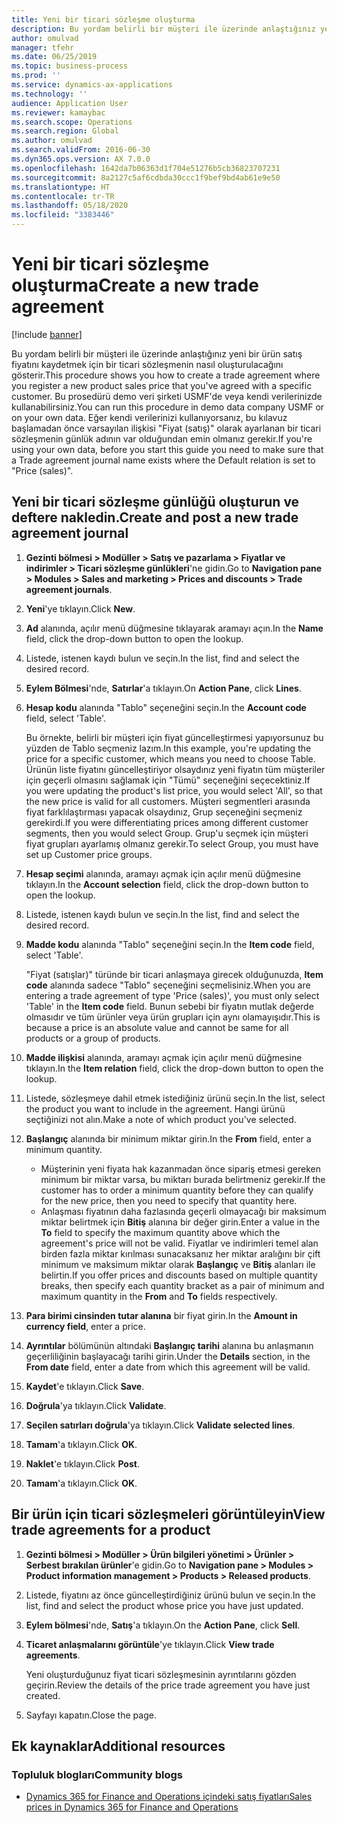 ```yaml
---
title: Yeni bir ticari sözleşme oluşturma
description: Bu yordam belirli bir müşteri ile üzerinde anlaştığınız yeni bir ürün satış fiyatını kaydetmek için bir ticari sözleşmenin nasıl oluşturulacağını gösterir.
author: omulvad
manager: tfehr
ms.date: 06/25/2019
ms.topic: business-process
ms.prod: ''
ms.service: dynamics-ax-applications
ms.technology: ''
audience: Application User
ms.reviewer: kamaybac
ms.search.scope: Operations
ms.search.region: Global
ms.author: omulvad
ms.search.validFrom: 2016-06-30
ms.dyn365.ops.version: AX 7.0.0
ms.openlocfilehash: 1642da7b06363d1f704e51276b5cb36823707231
ms.sourcegitcommit: 8a2127c5af6cdbda30ccc1f9bef9bd4ab61e9e50
ms.translationtype: HT
ms.contentlocale: tr-TR
ms.lasthandoff: 05/18/2020
ms.locfileid: "3383446"
---
```

# <a name="create-a-new-trade-agreement"></a><span data-ttu-id="ab1e6-103">Yeni bir ticari sözleşme oluşturma</span><span class="sxs-lookup"><span data-stu-id="ab1e6-103">Create a new trade agreement</span></span>

[!include [banner](../../includes/banner.md)]

<span data-ttu-id="ab1e6-104">Bu yordam belirli bir müşteri ile üzerinde anlaştığınız yeni bir ürün satış fiyatını kaydetmek için bir ticari sözleşmenin nasıl oluşturulacağını gösterir.</span><span class="sxs-lookup"><span data-stu-id="ab1e6-104">This procedure shows you how to create a trade agreement where you register a new product sales price that you've agreed with a specific customer.</span></span> <span data-ttu-id="ab1e6-105">Bu prosedürü demo veri şirketi USMF'de veya kendi verilerinizde kullanabilirsiniz.</span><span class="sxs-lookup"><span data-stu-id="ab1e6-105">You can run this procedure in demo data company USMF or on your own data.</span></span> <span data-ttu-id="ab1e6-106">Eğer kendi verilerinizi kullanıyorsanız, bu kılavuz başlamadan önce varsayılan ilişkisi "Fiyat (satış)" olarak ayarlanan bir ticari sözleşmenin günlük adının var olduğundan emin olmanız gerekir.</span><span class="sxs-lookup"><span data-stu-id="ab1e6-106">If you're using your own data, before you start this guide you need to make sure that a Trade agreement journal name exists where the Default relation is set to "Price (sales)".</span></span>


## <a name="create-and-post-a-new-trade-agreement-journal"></a><span data-ttu-id="ab1e6-107">Yeni bir ticari sözleşme günlüğü oluşturun ve deftere nakledin.</span><span class="sxs-lookup"><span data-stu-id="ab1e6-107">Create and post a new trade agreement journal</span></span>
1. <span data-ttu-id="ab1e6-108">**Gezinti bölmesi > Modüller > Satış ve pazarlama > Fiyatlar ve indirimler > Ticari sözleşme günlükleri**'ne gidin.</span><span class="sxs-lookup"><span data-stu-id="ab1e6-108">Go to **Navigation pane > Modules > Sales and marketing > Prices and discounts > Trade agreement journals**.</span></span>
2. <span data-ttu-id="ab1e6-109">**Yeni**'ye tıklayın.</span><span class="sxs-lookup"><span data-stu-id="ab1e6-109">Click **New**.</span></span>
3. <span data-ttu-id="ab1e6-110">**Ad** alanında, açılır menü düğmesine tıklayarak aramayı açın.</span><span class="sxs-lookup"><span data-stu-id="ab1e6-110">In the **Name** field, click the drop-down button to open the lookup.</span></span>
4. <span data-ttu-id="ab1e6-111">Listede, istenen kaydı bulun ve seçin.</span><span class="sxs-lookup"><span data-stu-id="ab1e6-111">In the list, find and select the desired record.</span></span>
5. <span data-ttu-id="ab1e6-112">**Eylem Bölmesi**'nde, **Satırlar**'a tıklayın.</span><span class="sxs-lookup"><span data-stu-id="ab1e6-112">On **Action Pane**, click **Lines**.</span></span>
6. <span data-ttu-id="ab1e6-113">**Hesap kodu** alanında "Tablo" seçeneğini seçin.</span><span class="sxs-lookup"><span data-stu-id="ab1e6-113">In the **Account code** field, select 'Table'.</span></span>
    
    <span data-ttu-id="ab1e6-114">Bu örnekte, belirli bir müşteri için fiyat güncelleştirmesi yapıyorsunuz bu yüzden de Tablo seçmeniz lazım.</span><span class="sxs-lookup"><span data-stu-id="ab1e6-114">In this example, you're updating the price for a specific customer, which means you need to choose Table.</span></span> <span data-ttu-id="ab1e6-115">Ürünün liste fiyatını güncelleştiriyor olsaydınız yeni fiyatın tüm müşteriler için geçerli olmasını sağlamak için "Tümü" seçeneğini seçecektiniz.</span><span class="sxs-lookup"><span data-stu-id="ab1e6-115">If you were updating the product's list price, you would select 'All', so that the new price is valid for all customers.</span></span> <span data-ttu-id="ab1e6-116">Müşteri segmentleri arasında fiyat farklılaştırması yapacak olsaydınız, Grup seçeneğini seçmeniz gerekirdi.</span><span class="sxs-lookup"><span data-stu-id="ab1e6-116">If you were differentiating prices among different customer segments, then you would select Group.</span></span> <span data-ttu-id="ab1e6-117">Grup'u seçmek için müşteri fiyat grupları ayarlamış olmanız gerekir.</span><span class="sxs-lookup"><span data-stu-id="ab1e6-117">To select Group, you must have set up Customer price groups.</span></span>  

7. <span data-ttu-id="ab1e6-118">**Hesap seçimi** alanında, aramayı açmak için açılır menü düğmesine tıklayın.</span><span class="sxs-lookup"><span data-stu-id="ab1e6-118">In the **Account selection** field, click the drop-down button to open the lookup.</span></span>
8. <span data-ttu-id="ab1e6-119">Listede, istenen kaydı bulun ve seçin.</span><span class="sxs-lookup"><span data-stu-id="ab1e6-119">In the list, find and select the desired record.</span></span>
9. <span data-ttu-id="ab1e6-120">**Madde kodu** alanında "Tablo" seçeneğini seçin.</span><span class="sxs-lookup"><span data-stu-id="ab1e6-120">In the **Item code** field, select 'Table'.</span></span>
    
    <span data-ttu-id="ab1e6-121">"Fiyat (satışlar)" türünde bir ticari anlaşmaya girecek olduğunuzda, **Item code** alanında sadece "Tablo" seçeneğini seçmelisiniz.</span><span class="sxs-lookup"><span data-stu-id="ab1e6-121">When you are entering a trade agreement of type 'Price (sales)', you must only select 'Table' in the **Item code** field.</span></span> <span data-ttu-id="ab1e6-122">Bunun sebebi bir fiyatın mutlak değerde olmasıdır ve tüm ürünler veya ürün grupları için aynı olamayışıdır.</span><span class="sxs-lookup"><span data-stu-id="ab1e6-122">This is because a price is an absolute value and cannot be same for all products or a group of products.</span></span>
    
10. <span data-ttu-id="ab1e6-123">**Madde ilişkisi** alanında, aramayı açmak için açılır menü düğmesine tıklayın.</span><span class="sxs-lookup"><span data-stu-id="ab1e6-123">In the **Item relation** field, click the drop-down button to open the lookup.</span></span>
11. <span data-ttu-id="ab1e6-124">Listede, sözleşmeye dahil etmek istediğiniz ürünü seçin.</span><span class="sxs-lookup"><span data-stu-id="ab1e6-124">In the list, select the product you want to include in the agreement.</span></span> <span data-ttu-id="ab1e6-125">Hangi ürünü seçtiğinizi not alın.</span><span class="sxs-lookup"><span data-stu-id="ab1e6-125">Make a note of which product you've selected.</span></span>  
12. <span data-ttu-id="ab1e6-126">**Başlangıç** alanında bir minimum miktar girin.</span><span class="sxs-lookup"><span data-stu-id="ab1e6-126">In the **From** field, enter a minimum quantity.</span></span>
    - <span data-ttu-id="ab1e6-127">Müşterinin yeni fiyata hak kazanmadan önce sipariş etmesi gereken minimum bir miktar varsa, bu miktarı burada belirtmeniz gerekir.</span><span class="sxs-lookup"><span data-stu-id="ab1e6-127">If the customer has to order a minimum quantity before they can qualify for the new price, then you need to specify that quantity here.</span></span>  
    - <span data-ttu-id="ab1e6-128">Anlaşması fiyatının daha fazlasında geçerli olmayacağı bir maksimum miktar belirtmek için **Bitiş** alanına bir değer girin.</span><span class="sxs-lookup"><span data-stu-id="ab1e6-128">Enter a value in the **To** field to specify the maximum quantity above which the agreement's price will not be valid.</span></span> <span data-ttu-id="ab1e6-129">Fiyatlar ve indirimleri temel alan birden fazla miktar kırılması sunacaksanız her miktar aralığını bir çift minimum ve maksimum miktar olarak **Başlangıç** ve **Bitiş** alanları ile belirtin.</span><span class="sxs-lookup"><span data-stu-id="ab1e6-129">If you offer prices and discounts based on multiple quantity breaks, then specify each quantity bracket as a pair of minimum and maximum quantity in the **From** and **To** fields respectively.</span></span>
13. <span data-ttu-id="ab1e6-130">**Para birimi cinsinden tutar alanına** bir fiyat girin.</span><span class="sxs-lookup"><span data-stu-id="ab1e6-130">In the **Amount in currency field**, enter a price.</span></span>
14. <span data-ttu-id="ab1e6-131">**Ayrıntılar** bölümünün altındaki **Başlangıç tarihi** alanına bu anlaşmanın geçerliliğinin başlayacağı tarihi girin.</span><span class="sxs-lookup"><span data-stu-id="ab1e6-131">Under the **Details** section, in the **From date** field, enter a date from which this agreement will be valid.</span></span>
15. <span data-ttu-id="ab1e6-132">**Kaydet**'e tıklayın.</span><span class="sxs-lookup"><span data-stu-id="ab1e6-132">Click **Save**.</span></span>
16. <span data-ttu-id="ab1e6-133">**Doğrula**'ya tıklayın.</span><span class="sxs-lookup"><span data-stu-id="ab1e6-133">Click **Validate**.</span></span>
17. <span data-ttu-id="ab1e6-134">**Seçilen satırları doğrula**'ya tıklayın.</span><span class="sxs-lookup"><span data-stu-id="ab1e6-134">Click **Validate selected lines**.</span></span>
18. <span data-ttu-id="ab1e6-135">**Tamam**'a tıklayın.</span><span class="sxs-lookup"><span data-stu-id="ab1e6-135">Click **OK**.</span></span>
19. <span data-ttu-id="ab1e6-136">**Naklet**'e tıklayın.</span><span class="sxs-lookup"><span data-stu-id="ab1e6-136">Click **Post**.</span></span>
20. <span data-ttu-id="ab1e6-137">**Tamam**'a tıklayın.</span><span class="sxs-lookup"><span data-stu-id="ab1e6-137">Click **OK**.</span></span>

## <a name="view-trade-agreements-for-a-product"></a><span data-ttu-id="ab1e6-138">Bir ürün için ticari sözleşmeleri görüntüleyin</span><span class="sxs-lookup"><span data-stu-id="ab1e6-138">View trade agreements for a product</span></span>
1. <span data-ttu-id="ab1e6-139">**Gezinti bölmesi > Modüller > Ürün bilgileri yönetimi > Ürünler > Serbest bırakılan ürünler**'e gidin.</span><span class="sxs-lookup"><span data-stu-id="ab1e6-139">Go to **Navigation pane > Modules > Product information management > Products > Released products**.</span></span>
2. <span data-ttu-id="ab1e6-140">Listede, fiyatını az önce güncelleştirdiğiniz ürünü bulun ve seçin.</span><span class="sxs-lookup"><span data-stu-id="ab1e6-140">In the list, find and select the product whose price you have just updated.</span></span>
3. <span data-ttu-id="ab1e6-141">**Eylem bölmesi**'nde, **Satış**'a tıklayın.</span><span class="sxs-lookup"><span data-stu-id="ab1e6-141">On the **Action Pane**, click **Sell**.</span></span>
4. <span data-ttu-id="ab1e6-142">**Ticaret anlaşmalarını görüntüle**'ye tıklayın.</span><span class="sxs-lookup"><span data-stu-id="ab1e6-142">Click **View trade agreements**.</span></span>
    
    <span data-ttu-id="ab1e6-143">Yeni oluşturduğunuz fiyat ticari sözleşmesinin ayrıntılarını gözden geçirin.</span><span class="sxs-lookup"><span data-stu-id="ab1e6-143">Review the details of the price trade agreement you have just created.</span></span>    

5. <span data-ttu-id="ab1e6-144">Sayfayı kapatın.</span><span class="sxs-lookup"><span data-stu-id="ab1e6-144">Close the page.</span></span>

## <a name="additional-resources"></a><span data-ttu-id="ab1e6-145">Ek kaynaklar</span><span class="sxs-lookup"><span data-stu-id="ab1e6-145">Additional resources</span></span>
### <a name="community-blogs"></a><span data-ttu-id="ab1e6-146">Topluluk blogları</span><span class="sxs-lookup"><span data-stu-id="ab1e6-146">Community blogs</span></span>
- [<span data-ttu-id="ab1e6-147">Dynamics 365 for Finance and Operations içindeki satış fiyatları</span><span class="sxs-lookup"><span data-stu-id="ab1e6-147">Sales prices in Dynamics 365 for Finance and Operations</span></span>](https://financefunction.tech/2018/11/14/sales-prices-in-dynamics-365-for-finance-and-operations/#sales_price_in_trade_agreements)
